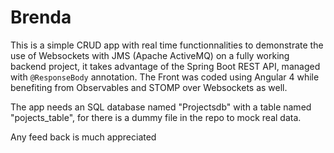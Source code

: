 # Brenda

This is a simple CRUD app with real time functionnalities to demonstrate the use of Websockets with JMS (Apache ActiveMQ) on a fully working backend project, it takes advantage of the Spring Boot REST API, managed with `@ResponseBody` annotation.
The Front was coded using Angular 4 while benefiting from Observables and STOMP over Websockets as well.

The app needs an SQL database named "Projectsdb" with a table named "pojects_table", for there is a dummy file in the repo to mock real data.

Any feed back is much appreciated
